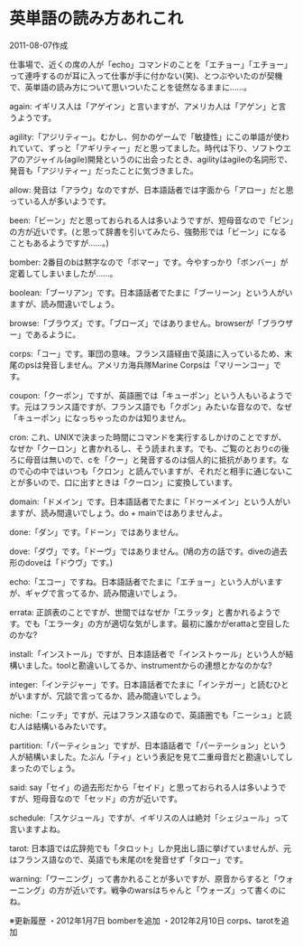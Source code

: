 # 英単語の読み方あれこれ

2011-08-07作成

仕事場で、近くの席の人が「echo」コマンドのことを「エチョー」「エチョー」って連呼するのが耳に入って仕事が手に付かない(笑)、とつぶやいたのが契機で、英単語の読み方について思いついたことを徒然なるままに……。

again: イギリス人は「アゲイン」と言いますが、アメリカ人は「アゲン」と言うようです。

agility:「アジリティー」。むかし、何かのゲームで「敏捷性」にこの単語が使われていて、ずっと「アギリティー」だと思ってました。時代は下り、ソフトウエアのアジャイル(agile)開発というのに出会ったとき、agilityはagileの名詞形で、発音も「アジリティー」だったことに気づきました。

allow: 発音は「アラウ」なのですが、日本語話者では字面から「アロー」だと思っている人が多いようです。

been:「ビーン」だと思っておられる人は多いようですが、短母音なので「ビン」の方が近いです。(と思って辞書を引いてみたら、強勢形では「ビーン」になることもあるようですが……。)

bomber: 2番目のbは黙字なので「ボマー」です。今やすっかり「ボンバー」が定着してしまいましたが……。

boolean:「ブーリアン」です。日本語話者でたまに「ブーリーン」という人がいますが、読み間違いでしょう。

browse:「ブラウズ」です。「ブローズ」ではありません。browserが「ブラウザー」であるように。

corps:「コー」です。軍団の意味。フランス語経由で英語に入っているため、末尾のpsは発音しません。アメリカ海兵隊Marine Corpsは「マリーンコー」です。

coupon:「クーポン」ですが、英語圏では「キューポン」という人もいるようです。元はフランス語ですが、フランス語でも「クポン」みたいな音なので、なぜ「キューポン」になっちゃったのかは知りません。

cron: これ、UNIXで決まった時間にコマンドを実行するしかけのことですが、なぜか「クーロン」と書かれるし、そう読まれます。でも、ご覧のとおりcの後ろに母音は無いので、cを「クー」と発音するのは個人的に抵抗があります。なので心の中ではいつも「クロン」と読んでいますが、それだと相手に通じないことが多いので、口に出すときは「クーロン」に変換しています。

domain:「ドメイン」です。日本語話者でたまに「ドゥーメイン」という人がいますが、読み間違いでしょう。do + mainではありませんよ。

done:「ダン」です。「ドーン」ではありません。

dove:「ダヴ」です。「ドーヴ」ではありません。(鳩の方の話です。diveの過去形のdoveは「ドウヴ」です。)

echo:「エコー」ですね。日本語話者でたまに「エチョー」という人がいますが、ギャグで言ってるか、読み間違いでしょう。

errata: 正誤表のことですが、世間ではなぜか「エラッタ」と書かれるようです。でも「エラータ」の方が適切な気がします。最初に誰かがerattaと空目したのかな?

install:「インストール」ですが、日本語話者で「インストゥール」という人が結構いました。toolと勘違いしてるか、instrumentからの連想とかなのかな?

integer:「インテジャー」です。日本語話者でたまに「インテガー」と読むひとがいますが、冗談で言ってるか、読み間違いでしょう。

niche:「ニッチ」ですが、元はフランス語なので、英語圏でも「ニーシュ」と読む人は結構いるみたいです。

partition:「パーティション」ですが、日本語話者で「パーテーション」という人が結構いました。たぶん「ティ」という表記を見て二重母音だと勘違いしてしまったのでしょう。

said: say「セイ」の過去形だから「セイド」と思っておられる人は多いようですが、短母音なので「セッド」の方が近いです。

schedule:「スケジュール」ですが、イギリスの人は絶対「シェジュール」って言いますよね。

tarot: 日本語では広辞苑でも「タロット」しか見出し語に挙げていませんが、元はフランス語なので、英語でも末尾のtを発音せず「タロー」です。

warning:「ワーニング」って書かれることが多いですが、原音からすると「ウォーニング」の方が近いです。戦争のwarsはちゃんと「ウォーズ」って書くのにね。

※更新履歴
・2012年1月7日 bomberを追加
・2012年2月10日 corps、tarotを追加
